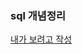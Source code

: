 ### sql 개념정리 <br>
[내가 보려고 작성](https://velog.io/@nawkwoo/SQL-%EA%B8%B0%EB%B3%B8%EB%AC%B8%EB%B2%95%EC%A0%95%EB%A6%AC)